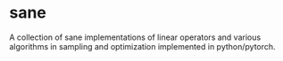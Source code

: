 # sane
A collection of sane implementations of linear operators and various algorithms in sampling and optimization implemented in python/pytorch.
